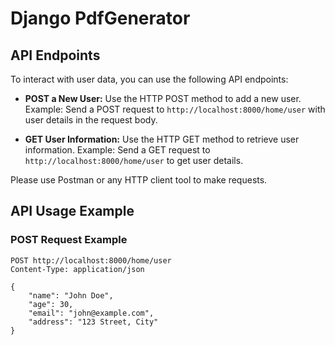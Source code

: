 # Django PdfGenerator


## API Endpoints

To interact with user data, you can use the following API endpoints:

- **POST a New User:**
  Use the HTTP POST method to add a new user.
  Example: Send a POST request to `http://localhost:8000/home/user` with user details in the request body.

- **GET User Information:**
  Use the HTTP GET method to retrieve user information.
  Example: Send a GET request to `http://localhost:8000/home/user` to get user details.

Please use Postman or any HTTP client tool to make requests.

## API Usage Example

### POST Request Example

```http
POST http://localhost:8000/home/user
Content-Type: application/json

{
    "name": "John Doe",
    "age": 30,
    "email": "john@example.com",
    "address": "123 Street, City"
}
